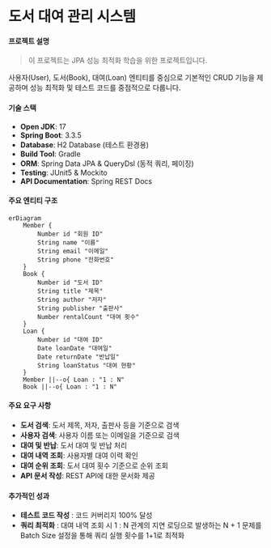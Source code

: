# 도서 대여 관리 시스템

#### 프로젝트 설명
> 이 프로젝트는 JPA 성능 최적화 학습을 위한 프로젝트입니다.

사용자(User), 도서(Book), 대여(Loan) 엔티티를 중심으로 기본적인 CRUD 기능을 제공하며 성능 최적화 및 테스트 코드를 중점적으로 다룹니다.

#### 기술 스택
- **Open JDK**: 17  
- **Spring Boot**: 3.3.5  
- **Database**: H2 Database (테스트 환경용)  
- **Build Tool**: Gradle  
- **ORM**: Spring Data JPA & QueryDsl (동적 쿼리, 페이징)  
- **Testing**: JUnit5 & Mockito  
- **API Documentation**: Spring REST Docs  

#### 주요 엔티티 구조
```mermaid
erDiagram
    Member {
        Number id "회원 ID"
        String name "이름"
        String email "이메일"
        String phone "전화번호"
    }
    Book {
        Number id "도서 ID"
        String title "제목"
        String author "저자"
        String publisher "출판사"
        Number rentalCount "대여 횟수"
    }
    Loan {
        Number id "대여 ID"
        Date loanDate "대여일"
        Date returnDate "반납일"
        String loanStatus "대여 현황"
    }
    Member ||--o{ Loan : "1 : N"
    Book ||--o{ Loan : "1 : N"
```

#### 주요 요구 사항
- **도서 검색**: 도서 제목, 저자, 출판사 등을 기준으로 검색
- **사용자 검색**: 사용자 이름 또는 이메일을 기준으로 검색
- **대여 및 반납**: 도서 대여 및 반납 처리
- **대여 내역 조회**: 사용자별 대여 이력 확인
- **대여 순위 조회**: 도서 대여 횟수 기준으로 순위 조회
- **API 문서 작성**: REST API에 대한 문서화 제공

#### 추가적인 성과
- **테스트 코드 작성** : 코드 커버리지 100% 달성
- **쿼리 최적화** : 대여 내역 조회 시 1 : N 관계의 지연 로딩으로 발생하는 N + 1 문제를 Batch Size 설정을 통해 쿼리 실행 횟수를 1+1로 최적화
